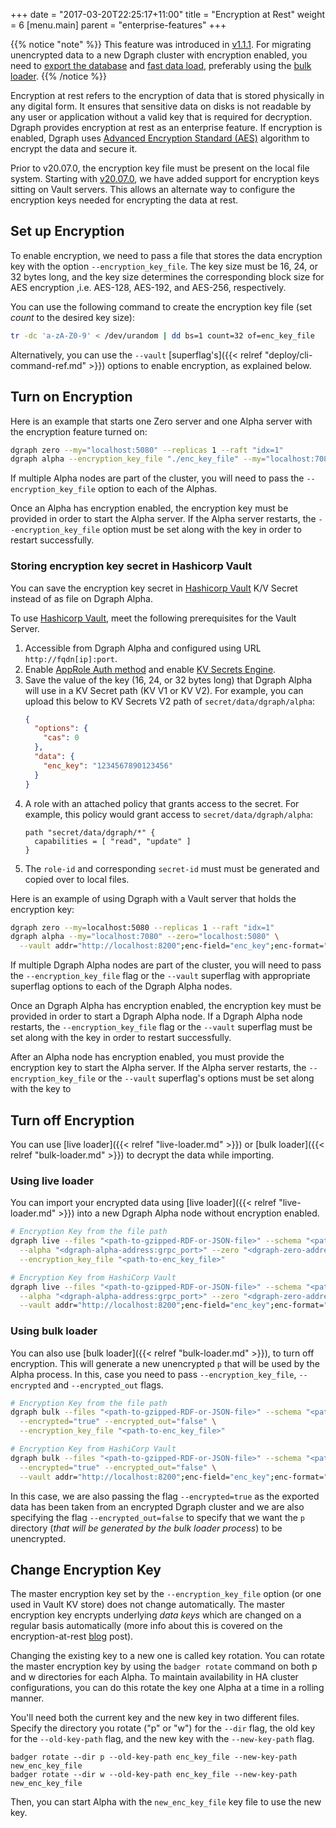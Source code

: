 +++
date = "2017-03-20T22:25:17+11:00"
title = "Encryption at Rest"
weight = 6
[menu.main]
    parent = "enterprise-features"
+++

{{% notice "note" %}}
This feature was introduced in [v1.1.1](https://github.com/dgraph-io/dgraph/releases/tag/v1.1.1).
For migrating unencrypted data to a new Dgraph cluster with encryption enabled, you need to
[export the database](https://dgraph.io/docs/deploy/dgraph-administration/#exporting-database) and [fast data load](https://dgraph.io/docs/deploy/#fast-data-loading),
preferably using the [bulk loader](https://dgraph.io/docs/deploy/#bulk-loader).
{{% /notice %}}

Encryption at rest refers to the encryption of data that is stored physically in any
digital form. It ensures that sensitive data on disks is not readable by any user
or application without a valid key that is required for decryption. Dgraph provides
encryption at rest as an enterprise feature. If encryption is enabled, Dgraph uses
[Advanced Encryption Standard (AES)](https://en.wikipedia.org/wiki/Advanced_Encryption_Standard)
algorithm to encrypt the data and secure it.

Prior to v20.07.0, the encryption key file must be present on the local file system.
Starting with [v20.07.0](https://github.com/dgraph-io/dgraph/releases/tag/v20.07.0),
we have added support for encryption keys sitting on Vault servers. This allows an alternate
way to configure the encryption keys needed for encrypting the data at rest.

## Set up Encryption

To enable encryption, we need to pass a file that stores the data encryption key with the option
`--encryption_key_file`. The key size must be 16, 24, or 32 bytes long, and the key size determines
the corresponding block size for AES encryption ,i.e. AES-128, AES-192, and AES-256, respectively.

You can use the following command to create the encryption key file (set _count_ to the
desired key size):

```bash
tr -dc 'a-zA-Z0-9' < /dev/urandom | dd bs=1 count=32 of=enc_key_file
```

Alternatively, you can use the `--vault` [superflag's]({{< relref "deploy/cli-command-ref.md" >}}) options to enable encryption, as explained below.

## Turn on Encryption

Here is an example that starts one Zero server and one Alpha server with the encryption feature turned on:

```bash
dgraph zero --my="localhost:5080" --replicas 1 --raft "idx=1"
dgraph alpha --encryption_key_file "./enc_key_file" --my="localhost:7080" --zero="localhost:5080"
```

If multiple Alpha nodes are part of the cluster, you will need to pass the `--encryption_key_file` option to
each of the Alphas.

Once an Alpha has encryption enabled, the encryption key must be provided in order to start the Alpha server.
If the Alpha server restarts, the `--encryption_key_file` option must be set along with the key in order to
restart successfully.

### Storing encryption key secret in Hashicorp Vault

You can save the encryption key secret in [Hashicorp Vault](https://www.vaultproject.io/) K/V Secret instead of as file on Dgraph Alpha.

To use [Hashicorp Vault](https://www.vaultproject.io/), meet the following prerequisites for the Vault Server.

1. Accessible from Dgraph Alpha and configured using URL `http://fqdn[ip]:port`.
2. Enable [AppRole Auth method](https://www.vaultproject.io/docs/auth/approle) and enable [KV Secrets Engine](https://www.vaultproject.io/docs/secrets/kv).
3. Save the value of the key (16, 24, or 32 bytes long) that Dgraph Alpha will use in a KV Secret path (KV V1 or KV V2).  For example, you can upload this below to KV Secrets V2 path of `secret/data/dgraph/alpha`:
   ```json
   {
     "options": {
       "cas": 0
     },
     "data": {
       "enc_key": "1234567890123456"
     }
   }
   ```   
4. A role with an attached policy that grants access to the secret.  For example, this policy would grant access to `secret/data/dgraph/alpha`:
   ```hcl
   path "secret/data/dgraph/*" {
     capabilities = [ "read", "update" ]
   }
   ```
5. The `role-id` and corresponding `secret-id` must must be generated and copied over to local files.

Here is an example of using Dgraph with a Vault server that holds the encryption key:
```bash
dgraph zero --my=localhost:5080 --replicas 1 --raft "idx=1"
dgraph alpha --my="localhost:7080" --zero="localhost:5080" \
  --vault addr="http://localhost:8200";enc-field="enc_key";enc-format="raw";path="secret/data/dgraph/alpha";role-id-file="./role_id";secret-id-file="./secret_id"
```

If multiple Dgraph Alpha nodes are part of the cluster, you will need to pass the `--encryption_key_file` flag or the `--vault` superflag with appropriate superflag options to each of the Dgraph Alpha nodes.

Once an Dgraph Alpha has encryption enabled, the encryption key must be provided in order to start a Dgraph Alpha node. If a Dgraph Alpha node restarts, the `--encryption_key_file` flag or the `--vault` superflag must be set along with the key in order to restart successfully.


After an Alpha node has encryption enabled, you must provide the encryption key to start the Alpha server.
If the Alpha server restarts, the `--encryption_key_file` or the `--vault` superflag's options must be set along with the key to


## Turn off Encryption

You can use [live loader]({{< relref "live-loader.md" >}}) or [bulk loader]({{< relref "bulk-loader.md" >}}) to decrypt the data while importing.

### Using live loader

You can import your encrypted data using [live loader]({{< relref "live-loader.md" >}}) into a new Dgraph Alpha node without encryption enabled.

```bash
# Encryption Key from the file path
dgraph live --files "<path-to-gzipped-RDF-or-JSON-file>" --schema "<path-to-schema>"  \
  --alpha "<dgraph-alpha-address:grpc_port>" --zero "<dgraph-zero-address:grpc_port>" \
  --encryption_key_file "<path-to-enc_key_file>"

# Encryption Key from HashiCorp Vault
dgraph live --files "<path-to-gzipped-RDF-or-JSON-file>" --schema "<path-to-schema>"  \
  --alpha "<dgraph-alpha-address:grpc_port>" --zero "<dgraph-zero-address:grpc_port>" \
  --vault addr="http://localhost:8200";enc-field="enc_key";enc-format="raw";path="secret/data/dgraph/alpha";role-id-file="./role_id";secret-id-file="./secret_id"
```

### Using bulk loader

You can also use [bulk loader]({{< relref "bulk-loader.md" >}}), to turn off encryption. This will generate a new unencrypted `p` that will be used by the Alpha process. In this, case you need to pass `--encryption_key_file`, `--encrypted` and `--encrypted_out` flags.

```bash
# Encryption Key from the file path
dgraph bulk --files "<path-to-gzipped-RDF-or-JSON-file>" --schema "<path-to-schema>" --zero "<dgraph-zero-address:grpc_port>" \
  --encrypted="true" --encrypted_out="false" \
  --encryption_key_file "<path-to-enc_key_file>"

# Encryption Key from HashiCorp Vault
dgraph bulk --files "<path-to-gzipped-RDF-or-JSON-file>" --schema "<path-to-schema>" --zero "<dgraph-zero-address:grpc_port>" \
  --encrypted="true" --encrypted_out="false" \
  --vault addr="http://localhost:8200";enc-field="enc_key";enc-format="raw";path="secret/data/dgraph/alpha";role-id-file="./role_id";secret-id-file="./secret_id"
```

In this case, we are also passing the flag `--encrypted=true` as the exported data has been taken from an encrypted Dgraph cluster and we are also specifying the flag `--encrypted_out=false` to specify that we want the `p` directory (_that will be generated by the bulk loader process_) to be unencrypted.

## Change Encryption Key

The master encryption key set by the `--encryption_key_file` option (or one used in Vault KV store) does not change automatically. The master
encryption key encrypts underlying *data keys* which are changed on a regular basis automatically (more info
about this is covered on the encryption-at-rest [blog][encblog] post).

[encblog]: https://dgraph.io/blog/post/encryption-at-rest-dgraph-badger#one-key-to-rule-them-all-many-keys-to-find-them

Changing the existing key to a new one is called key rotation. You can rotate the master encryption key by
using the `badger rotate` command on both p and w directories for each Alpha. To maintain availability in HA
cluster configurations, you can do this rotate the key one Alpha at a time in a rolling manner.

You'll need both the current key and the new key in two different files. Specify the directory you
rotate ("p" or "w") for the `--dir` flag, the old key for the `--old-key-path` flag, and the new key with the
`--new-key-path` flag.

```
badger rotate --dir p --old-key-path enc_key_file --new-key-path new_enc_key_file
badger rotate --dir w --old-key-path enc_key_file --new-key-path new_enc_key_file
```

Then, you can start Alpha with the `new_enc_key_file` key file to use the new key.
